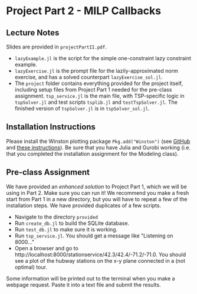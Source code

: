 # Project Part 2 - MILP Callbacks

## Lecture Notes

Slides are provided in `projectPartII.pdf`.

* `lazyExample.jl` is the script for the simple one-constraint lazy constraint example.
* `lazyExercise.jl` is the prompt file for the lazily-approximated norm exercise, and has a solved counterpart `lazyExercise_sol.jl`.
* The `project` folder contains everything provided for the project itself, including setup files from Project Part 1 needed for the pre-class assignment. `tsp_service.jl` is the main file, with TSP-specific logic in `tspSolver.jl` and test scripts `tsplib.jl` and `testTspSolver.jl`. The finished version of `tspSolver.jl` is in `tspSolver_sol.jl`.

## Installation Instructions

Please install the Winston plotting package `Pkg.add("Winston")` (see [GitHub](https://github.com/nolta/Winston.jl) and [these instructions](http://homerreid.dyndns.org/teaching/18.330/InstallingWinston.shtml)). Be sure that you have Julia and Gurobi working (i.e. that you completed the installation assignment for the Modeling class).

## Pre-class Assignment

We have provided an _enhanced solution_ to Project Part 1, which we will be using in Part 2.  Make sure you can run it!  We recommend you make a fresh start from Part 1 in a new directory, but you will have to repeat a few of the installation steps.  We have provided duplicates of a few scripts.

* Navigate to the directory `provided`
* Run `create_db.jl` to build the SQLite database.
* Run `test_db.jl` to make sure it is working.
* Run `tsp_service.jl`. You should get a message like "Listening on 8000..."
* Open a browser and go to http://localhost:8000/stationservice/42.3/42.4/-71.2/-71.0.  You should see a plot of the hubway stations on the x-y plane connected in a (not optimal) tour.

Some information will be printed out to the terminal when you make a webpage request.  Paste it into a text file and submit the results.
